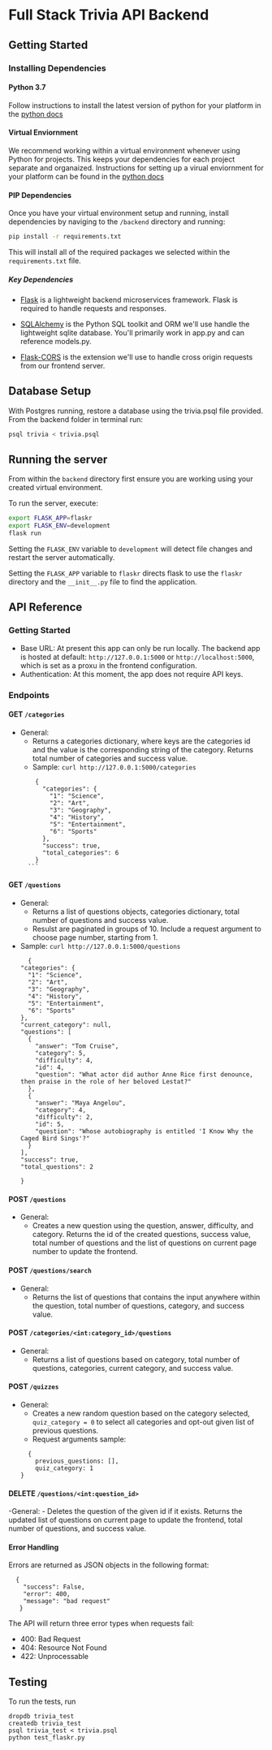 # Full Stack Trivia API Backend

## Getting Started

### Installing Dependencies

#### Python 3.7

Follow instructions to install the latest version of python for your platform in the [python docs](https://docs.python.org/3/using/unix.html#getting-and-installing-the-latest-version-of-python)

#### Virtual Enviornment

We recommend working within a virtual environment whenever using Python for projects. This keeps your dependencies for each project separate and organaized. Instructions for setting up a virual enviornment for your platform can be found in the [python docs](https://packaging.python.org/guides/installing-using-pip-and-virtual-environments/)

#### PIP Dependencies

Once you have your virtual environment setup and running, install dependencies by naviging to the `/backend` directory and running:

```bash
pip install -r requirements.txt
```

This will install all of the required packages we selected within the `requirements.txt` file.

##### Key Dependencies

- [Flask](http://flask.pocoo.org/)  is a lightweight backend microservices framework. Flask is required to handle requests and responses.

- [SQLAlchemy](https://www.sqlalchemy.org/) is the Python SQL toolkit and ORM we'll use handle the lightweight sqlite database. You'll primarily work in app.py and can reference models.py.

- [Flask-CORS](https://flask-cors.readthedocs.io/en/latest/#) is the extension we'll use to handle cross origin requests from our frontend server.

## Database Setup
With Postgres running, restore a database using the trivia.psql file provided. From the backend folder in terminal run:
```bash
psql trivia < trivia.psql
```

## Running the server

From within the `backend` directory first ensure you are working using your created virtual environment.

To run the server, execute:

```bash
export FLASK_APP=flaskr
export FLASK_ENV=development
flask run
```

Setting the `FLASK_ENV` variable to `development` will detect file changes and restart the server automatically.

Setting the `FLASK_APP` variable to `flaskr` directs flask to use the `flaskr` directory and the `__init__.py` file to find the application.

## API Reference

### Getting Started
- Base URL: At present this app can only be run locally. The backend app is hosted at default: `http://127.0.0.1:5000` or `http://localhost:5000`, which is set as a proxu in the frontend configuration.
- Authentication: At this moment, the app does not require API keys.

### Endpoints
#### GET `/categories`
- General:
    - Returns a categories dictionary, where keys are the categories id and the value is the corresponding string of the category. Returns total number of categories and success value.
    - Sample: `curl http://127.0.0.1:5000/categories`
    ```{
        {
          "categories": {
            "1": "Science",
            "2": "Art",
            "3": "Geography",
            "4": "History",
            "5": "Entertainment",
            "6": "Sports"
          },
          "success": true,
          "total_categories": 6
        }
      ```

#### GET `/questions`
- General:
    - Returns a list of questions objects, categories dictionary, total number of questions and success value.
    - Resulst are paginated in groups of 10. Include a request argument to choose page number, starting from 1.
- Sample: `curl http://127.0.0.1:5000/questions`
  ```{
    {
  "categories": {
    "1": "Science",
    "2": "Art",
    "3": "Geography",
    "4": "History",
    "5": "Entertainment",
    "6": "Sports"
  },
  "current_category": null,
  "questions": [
    {
      "answer": "Tom Cruise",
      "category": 5,
      "difficulty": 4,
      "id": 4,
      "question": "What actor did author Anne Rice first denounce, then praise in the role of her beloved Lestat?"
    },
    {
      "answer": "Maya Angelou",
      "category": 4,
      "difficulty": 2,
      "id": 5,
      "question": "Whose autobiography is entitled 'I Know Why the Caged Bird Sings'?"
    }
  ],
  "success": true,
  "total_questions": 2

  }
  ```

#### POST `/questions`
- General:
    - Creates a new question using the question, answer, difficulty, and category. Returns the id of the created questions, success value, total number of questions and the list of questions on current page number to update the frontend.

#### POST `/questions/search`
- General:
    - Returns the list of questions that contains the input anywhere within the question, total number of questions, category, and success value.

#### POST `/categories/<int:category_id>/questions`
- General:
    - Returns a list of questions based on category, total number of questions, categories, current category, and success value.

#### POST `/quizzes`
- General:
    - Creates a new random question based on the category selected, `quiz_category = 0` to select all categories and opt-out given list of previous questions.
    - Request arguments sample:
    ```{
      {
        previous_questions: [],
        quiz_category: 1
    }
    ```

#### DELETE `/questions/<int:question_id>`
-General:
    - Deletes the question of the given id if it exists. Returns the updated list of questions on current page to update the frontend, total number of questions, and success value.

#### Error Handling
Errors are returned as JSON objects in the following format:
```{
  {
    "success": False,
    "error": 400,
    "message": "bad request"
   }
```

The API will return three error types when requests fail:
- 400: Bad Request
- 404: Resource Not Found
- 422: Unprocessable

## Testing
To run the tests, run
```
dropdb trivia_test
createdb trivia_test
psql trivia_test < trivia.psql
python test_flaskr.py
```
